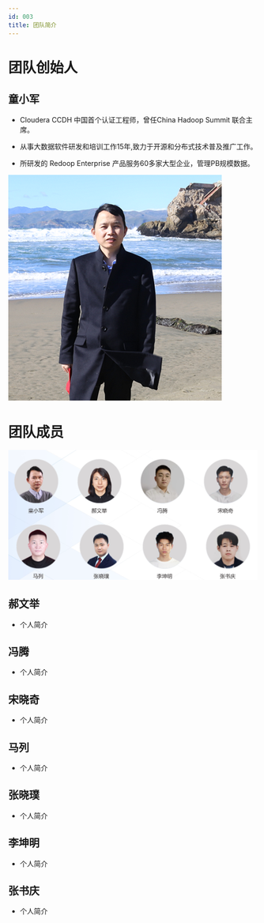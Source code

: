 ```yaml
---
id: 003
title: 团队简介
---
```




# 团队创始人



## 童小军

+ Cloudera CCDH 中国首个认证工程师，曾任China Hadoop Summit 联合主席。

+ 从事大数据软件研发和培训工作15年,致力于开源和分布式技术普及推广工作。

+ 所研发的 Redoop Enterprise 产品服务60多家大型企业，管理PB规模数据。

![image-20220622132025852](img/image-20220622132025852.png)



# 团队成员

![image-20220622132812044](img/image-20220622132812044.png)

## 郝文举

+ 个人简介

## 冯腾
+ 个人简介

## 宋晓奇
+ 个人简介

## 马列
+ 个人简介

## 张晓璞
+ 个人简介

## 李坤明
+ 个人简介

## 张书庆
+ 个人简介

